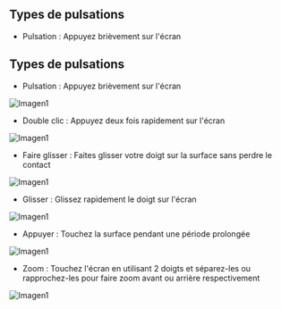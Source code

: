 ## Types de pulsations

* Pulsation : Appuyez brièvement sur l'écran
## Types de pulsations

* Pulsation : Appuyez brièvement sur l'écran

![Imagen1](http://static.energysistem.com/images/manuals/39530/535569b2b5b35.jpg)

* Double clic : Appuyez deux fois rapidement sur l'écran

![Imagen1](http://static.energysistem.com/images/manuals/39530/535569bdd9805.jpg)

* Faire glisser : Faites glisser votre doigt sur la surface sans perdre le contact

![Imagen1](http://static.energysistem.com/images/manuals/39530/535569cfdb51d.jpg)

* Glisser : Glissez rapidement le doigt sur l'écran

![Imagen1](http://static.energysistem.com/images/manuals/39530/53556aaed15c2.jpg)

* Appuyer : Touchez la surface pendant une période prolongée

![Imagen1](http://static.energysistem.com/images/manuals/39530/53556aedbd1e1.jpg)

* Zoom : Touchez l'écran en utilisant 2 doigts et séparez-les ou rapprochez-les pour faire zoom avant ou arrière respectivement

![Imagen1](http://static.energysistem.com/images/manuals/39530/53556afc48900.jpg)

